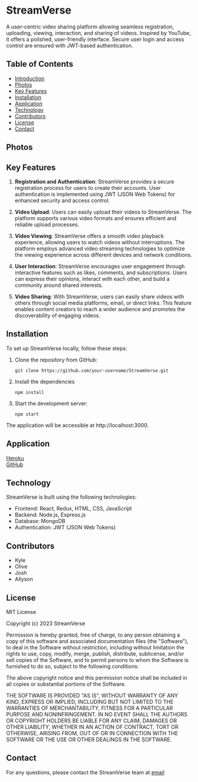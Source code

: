 # StreamVerse
A user-centric video sharing platform allowing seamless registration, uploading, viewing, interaction, and sharing of videos. Inspired by YouTube, it offers a polished, user-friendly interface. Secure user login and access control are ensured with JWT-based authentication.

## Table of Contents
- [Introduction](#streamverse)
- [Photos](#photos)
- [Key Features](#key-features)
- [Installation](#installation)
- [Application](#application)
- [Technology](#technology)
- [Contributors](#contributors)
- [License](#license)
- [Contact](#contact)

## Photos

## Key Features


1. **Registration and Authentication**: StreamVerse provides a secure registration process for users to create their accounts. User authentication is implemented using JWT (JSON Web Tokens) for enhanced security and access control.

2. **Video Upload**: Users can easily upload their videos to StreamVerse. The platform supports various video formats and ensures efficient and reliable upload processes.

3. **Video Viewing**: StreamVerse offers a smooth video playback experience, allowing users to watch videos without interruptions. The platform employs advanced video streaming technologies to optimize the viewing experience across different devices and network conditions.

4. **User Interaction**: StreamVerse encourages user engagement through interactive features such as likes, comments, and subscriptions. Users can express their opinions, interact with each other, and build a community around shared interests.

5. **Video Sharing**: With StreamVerse, users can easily share videos with others through social media platforms, email, or direct links. This feature enables content creators to reach a wider audience and promotes the discoverability of engaging videos.

## Installation

To set up StreamVerse locally, follow these steps:

1. Clone the repository from GitHub:

   ```shell
   git clone https://github.com/your-username/StreamVerse.git
2. Install the dependencies
    ```
    npm install
3. Start the development server:
    ``` 
    npm start   
The application will be accessible at http://localhost:3000.

## Application
[Heroku]()<br>
[GitHub]()

## Technology
StreamVerse is built using the following technologies:

- Frontend: React, Redux, HTML, CSS, JavaScript
- Backend: Node.js, Express.js
- Database: MongoDB
- Authentication: JWT (JSON Web Tokens)

## Contributors

- Kyle []()
- Olive []()
- Josh []()
- Allyson[]()

## License
MIT License

Copyright (c) 2023 StreamVerse

Permission is hereby granted, free of charge, to any person obtaining a copy of this software and associated documentation files (the "Software"), to deal in the Software without restriction, including without limitation the rights to use, copy, modify, merge, publish, distribute, sublicense, and/or sell copies of the Software, and to permit persons to whom the Software is furnished to do so, subject to the following conditions:

The above copyright notice and this permission notice shall be included in all copies or substantial portions of the Software.

THE SOFTWARE IS PROVIDED "AS IS", WITHOUT WARRANTY OF ANY KIND, EXPRESS OR IMPLIED, INCLUDING BUT NOT LIMITED TO THE WARRANTIES OF MERCHANTABILITY, FITNESS FOR A PARTICULAR PURPOSE AND NONINFRINGEMENT. IN NO EVENT SHALL THE AUTHORS OR COPYRIGHT HOLDERS BE LIABLE FOR ANY CLAIM, DAMAGES OR OTHER LIABILITY, WHETHER IN AN ACTION OF CONTRACT, TORT OR OTHERWISE, ARISING FROM, OUT OF OR IN CONNECTION WITH THE SOFTWARE OR THE USE OR OTHER DEALINGS IN THE SOFTWARE.
## Contact
For any questions, please contact the StreamVerse team at
[email](mailto:filler)
